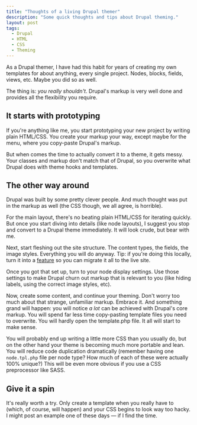 ```yaml
---
title: "Thoughts of a living Drupal themer"
description: "Some quick thoughts and tips about Drupal theming."
layout: post
tags:
  - Drupal
  - HTML
  - CSS
  - Theming
---
```


As a Drupal themer, I have had this habit for years of creating my own templates for about anything, every single project. Nodes, blocks, fields, views, etc. Maybe you did so as well. 

The thing is: *you really shouldn't*. Drupal's markup is very well done and provides all the flexibility you require. 

## It starts with prototyping
If you're anything like me, you start prototyping your new project by writing plain HTML/CSS. You create your markup your way, except maybe for the menu, where you copy-paste Drupal's markup. 

But when comes the time to actually convert it to a theme, it gets messy. Your classes and markup don't match that of Drupal, so you overwrite what Drupal does with theme hooks and templates. 

## The other way around
Drupal was built by some pretty clever people. And much thought was put in the markup as well (the CSS though, we all agree, is horrible). 

For the main layout, there's no beating plain HTML/CSS for iterating quickly. But once you start diving into details (like node layouts), I suggest you stop and convert to a Drupal theme immediately. It will look crude, but bear with me. 

Next, start fleshing out the site structure. The content types, the fields, the image styles. Everything you will do anyway. Tip: if you're doing this locally, turn it into a [feature](http://www.drupal.org/project/features) so you can migrate it all to the live site. 

Once you got that set up, turn to your node display settings. Use those settings to make Drupal churn out markup that is relevant to you (like hiding labels, using the correct image styles, etc). 

Now, create some content, and continue your theming. Don't worry too much about that strange, unfamiliar markup. Embrace it. And something grand will happen: you will notice *a lot* can be achieved with Drupal's core markup. You will spend far less time copy-pasting template files you need to overwrite. You will hardly open the template.php file. It all will start to make sense. 

You will probably end up writing a little more CSS than you usually do, but on the other hand your theme is becoming much more portable and lean. You will reduce code duplication dramatically (remember having one `node.tpl.php` file per node type? How much of each of these were actually 100% unique?) This will be even more obvious if you use a CSS preprocessor like SASS. 

## Give it a spin
It's really worth a try. Only create a template when you really have to (which, of course, will happen) and your CSS begins to look way too hacky. I might post an example one of these days &mdash; if I find the time. 

